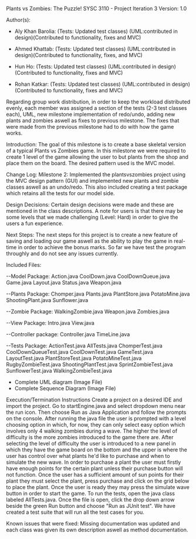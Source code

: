 Plants vs Zombies: The Puzzle!
SYSC 3110 - Project Iteration 3
Version: 1.0

Author(s): 
- Aly Khan Barolia: (Tests: Updated test classes) (UML:contributed in design)(Contributed to functionality, fixes and MVC)

- Ahmed Khattab: (Tests: Updated test classes) (UML:contributed in design)(Contributed to functionality, fixes, and MVC)

- Hun Ho: (Tests: Updated test classes) (UML:contributed in design)(Contributed to functionality, fixes and MVC)

- Rohan Katkar: (Tests: Updated test classes) (UML:contributed in design)(Contributed to functionality, fixes and MVC)

Regarding group work distribution, in order to keep the workload distributed evenly, each member was assigned a section of the tests (2-3 test classes each), UML, new milestone implementation of redo/undo, adding new plants and zombies aswell as fixes to previous milestone. The fixes that were made from the previous milestone had to do with how the game works.

Introduction:
The goal of this milestone is to create a base skeletal version of a typical Plants vs Zombies game. In this milestone we were required to create 1 level of the game allowing the user to but plants from the shop and place them on the board. The desired pattern used is the MVC model. 

Change Log: 
Milestone 2: Implemented the plantsvszombies project using the MVC design pattern (GUI) and implemented new plants and zombie classes aswell as an undo/redo. This also included creating a test package which retains all the tests for our model side.

Design Decisions: Certain design decisions were made and these are mentioned in the class descriptions. A note for users is that there may be some levels that we made challenging (Level: Hard) in order to give the users a fun experience.

Next Steps:
The next steps for this project is to create a new feature of saving and loading our game aswell as the ability to play the game in real-time in order to achieve the bonus marks. So far we have test the program throughly and do not see any issues currently.

Included Files:

--Model Package:
Action.java
CoolDown.java
CoolDownQueue.java
Game.java
Layout.java
Status.java
Weapon.java

--Plants Package:
Chomper.java
Plants.java
PlantStore.java
PotatoMine.java
ShootingPlant.java
Sunflower.java

--Zombie Package:
WalkingZombie.java
Weapon.java
Zombies.java

--View Package:
Intro.java
View.java

--Controller package:
Controller.java
TimeLine.java

--Tests Package:
ActionTest.java
AllTests.java
ChomperTest.java
CoolDownQueueTest.java
CoolDownTest.java
GameTest.java
LayoutTest.java
PlantStoreTest.java
PotatoMineTest.java
RugbyZombieTest.java
ShootingPlantTest.java
SprintZombieTest.java
SunflowerTest.java
WalkingZombieTest.java

- Complete UML diagram (Image File)
- Complete Sequence Diagram (Image File)

Execution/Termination Instructions
Create a project on a desired IDE and import the project. Go to startEngine.java and select dropdown menu near the run icon. Then choose Run as Java Application and follow the prompts on the console.
After running the java file the user is prompted with a level choosing option in which, for now, they can only select easy option which involves only 4 walking zombies during a wave. The higher the level of difficulty is the more zombies introduced to the game there are.
After selecting the level of difficulty the user is introduced to a new panel in which they have the game board on the bottom and the upper is where the user has control over what plants he'd like to purchase and when to simulate the new wave. In order to purchase a plant the user must firstly have enough points for the certain plant unless their purchase button will not function. Once the user has a sufficient amount of sun points for their plant they must select the plant, press purchase and click on the grid below to place the plant. Once the user is ready they may press the simulate wave button in order to start the game.
To run the tests, open the java class labeled AllTests.java. Once the file is open, click the drop down arrow beside the green Run button and choose "Run as JUnit test". We have created a test suite that will run all the test cases for you.
 
Known issues that were fixed: Missing documentation was updated and each class was given its own description aswell as method documentation.
